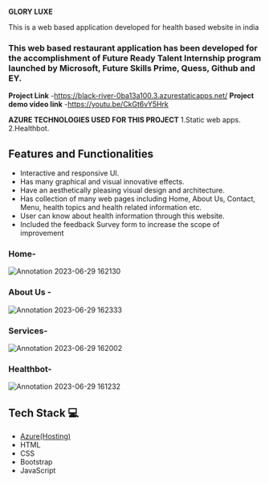**GLORY LUXE**

This is a web based application developed for health based website in india

### This web based restaurant application has been developed for the accomplishment of Future Ready Talent Internship program launched by Microsoft, Future Skills Prime, Quess, Github and EY.


**Project Link** -https://black-river-0ba13a100.3.azurestaticapps.net/
**Project demo video link** -https://youtu.be/CkGt6vY5Hrk

**AZURE TECHNOLOGIES USED FOR THIS PROJECT**
1.Static web apps.
2.Healthbot.

## Features and Functionalities 

- Interactive and responsive UI.
- Has many graphical and visual innovative effects.
- Have an aesthetically pleasing visual design and architecture.
- Has collection of many web pages including Home, About Us, Contact, Menu, health topics and health related information etc.
- User can know about health information through this website.
- Included the feedback Survey form to increase the scope of improvement 



### Home-

![Annotation 2023-06-29 162130](https://github.com/Srilakshmi4L0/project05/assets/124798440/5df225d6-1d5c-4701-8a1a-5cbfea44abca)


### About Us -

![Annotation 2023-06-29 162333](https://github.com/Srilakshmi4L0/project05/assets/124798440/f39d3251-8743-46b8-a860-a6175274efa2)


### Services-

![Annotation 2023-06-29 162002](https://github.com/Srilakshmi4L0/project05/assets/124798440/e0825ab5-7135-4326-b9df-5e4c9b930eea)


### Healthbot-

![Annotation 2023-06-29 161232](https://github.com/Srilakshmi4L0/project05/assets/124798440/688ddbd6-f83b-4b28-b164-16e716e2996e)


## Tech Stack 💻

- [Azure(Hosting)](https://azure.microsoft.com/en-in/features/azure-portal/)
- HTML
- CSS
- Bootstrap
- JavaScript
